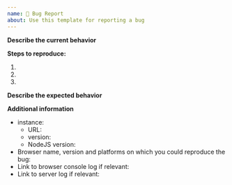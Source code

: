 ```yaml
---
name: 🐛 Bug Report
about: Use this template for reporting a bug
---
```


<!-- markdownlint-disable MD036 -->
<!-- markdownlint-disable MD041 -->

**Describe the current behavior**

**Steps to reproduce:**

<!--
Please provide the steps to reproduce and if possible a minimal demo of the problem** via
<https://plnkr.co> or similar (you can use this template as a starting point: <http://plnkr.co/edit/tpl:AvJOMERrnz94ekVua0u5>).
-->

1.
2.
3.

**Describe the expected behavior**

**Additional information**

* instance:
  * URL:
  * version:
  * NodeJS version:
* Browser name, version and platforms on which you could reproduce the bug:
* Link to browser console log if relevant:
* Link to server log if relevant:

